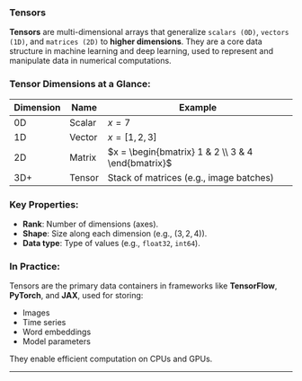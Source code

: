 ### **Tensors**
**Tensors** are multi-dimensional arrays that generalize `scalars (0D)`, `vectors (1D)`, and `matrices (2D)` 
to **higher dimensions**. They are a core data structure in machine learning and deep learning, 
used to represent and manipulate data in numerical computations.



### **Tensor Dimensions at a Glance:**

| Dimension | Name   | Example                                            |
| --------- | ------ | -------------------------------------------------- |
| 0D        | Scalar | $x = 7$                                            |
| 1D        | Vector | $x = [1, 2, 3]$                                    |
| 2D        | Matrix | $x = \begin{bmatrix} 1 & 2 \\ 3 & 4 \end{bmatrix}$ |
| 3D+       | Tensor | Stack of matrices (e.g., image batches)            |



### **Key Properties:**

* **Rank**: Number of dimensions (axes).
* **Shape**: Size along each dimension (e.g., $(3, 2, 4)$).
* **Data type**: Type of values (e.g., `float32`, `int64`).


### **In Practice:**

Tensors are the primary data containers in frameworks like **TensorFlow**, **PyTorch**, and **JAX**, 
used for storing:

* Images
* Time series
* Word embeddings
* Model parameters

They enable efficient computation on CPUs and GPUs.




---



